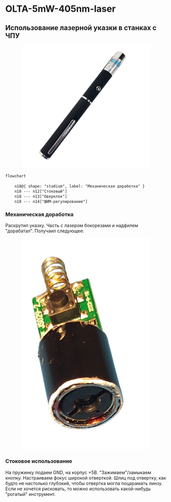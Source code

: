 # OLTA-5mW-405nm-laser
## Использование лазерной указки в станках с ЧПУ
<p align="center">
 <img width="400px" src="src/pics/pens.png" alt="qr"/>
</p>

```mermaid
flowchart

	n18@{ shape: "stadium", label: "Механическая доработка" }
	n18 --- n12["Стоковый"]
	n18 --- n13["Оверклок"]
	n18 --- n14["ШИМ-регулирование"]
```
### Механическая доработка
Раскрутил указку. Часть с лазером бокорезами и надфилем "дорабатал". Получаил следующее:
<p align="center">
 <img width="400px" src="src/pics/stok.png" alt="qr"/>
</p>

### Стоковое использование
На пружинку подаем GND, на корпус +5В. "Зажимаем"/замыкаем кнопку. Настраиваем фокус широкой отверткой. Шлиц под отвертку, как будто не настолько глубокий, чтобы отвертка могла поцарамать линзу. Если не хочется рисковать, то можно использовать какой-нибудь "рогатый" инструмент.
